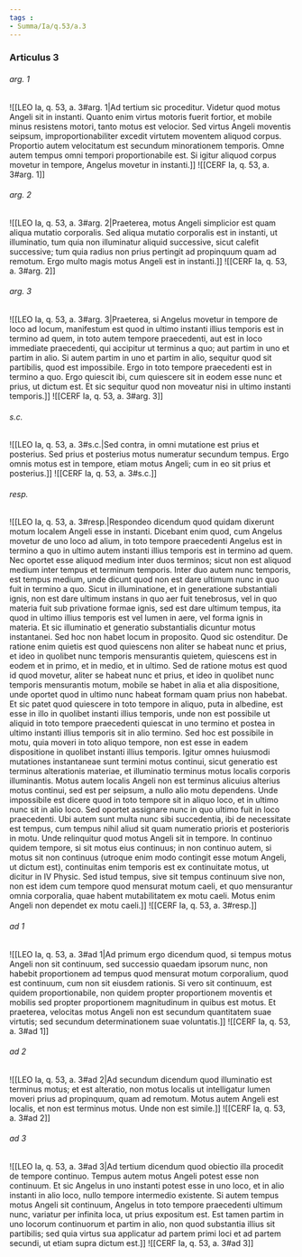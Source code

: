 ```yaml
---
tags : 
- Summa/Ia/q.53/a.3
---
```


### Articulus 3

###### arg. 1
![[LEO Ia, q. 53, a. 3#arg. 1|Ad tertium sic proceditur. Videtur quod motus Angeli sit in instanti. Quanto enim virtus motoris fuerit fortior, et mobile minus resistens motori, tanto motus est velocior. Sed virtus Angeli moventis seipsum, improportionabiliter excedit virtutem moventem aliquod corpus. Proportio autem velocitatum est secundum minorationem temporis. Omne autem tempus omni tempori proportionabile est. Si igitur aliquod corpus movetur in tempore, Angelus movetur in instanti.]]
![[CERF Ia, q. 53, a. 3#arg. 1]]

###### arg. 2
![[LEO Ia, q. 53, a. 3#arg. 2|Praeterea, motus Angeli simplicior est quam aliqua mutatio corporalis. Sed aliqua mutatio corporalis est in instanti, ut illuminatio, tum quia non illuminatur aliquid successive, sicut calefit successive; tum quia radius non prius pertingit ad propinquum quam ad remotum. Ergo multo magis motus Angeli est in instanti.]]
![[CERF Ia, q. 53, a. 3#arg. 2]]

###### arg. 3
![[LEO Ia, q. 53, a. 3#arg. 3|Praeterea, si Angelus movetur in tempore de loco ad locum, manifestum est quod in ultimo instanti illius temporis est in termino ad quem, in toto autem tempore praecedenti, aut est in loco immediate praecedenti, qui accipitur ut terminus a quo; aut partim in uno et partim in alio. Si autem partim in uno et partim in alio, sequitur quod sit partibilis, quod est impossibile. Ergo in toto tempore praecedenti est in termino a quo. Ergo quiescit ibi, cum quiescere sit in eodem esse nunc et prius, ut dictum est. Et sic sequitur quod non moveatur nisi in ultimo instanti temporis.]]
![[CERF Ia, q. 53, a. 3#arg. 3]]

###### s.c.
![[LEO Ia, q. 53, a. 3#s.c.|Sed contra, in omni mutatione est prius et posterius. Sed prius et posterius motus numeratur secundum tempus. Ergo omnis motus est in tempore, etiam motus Angeli; cum in eo sit prius et posterius.]]
![[CERF Ia, q. 53, a. 3#s.c.]]

###### resp.
![[LEO Ia, q. 53, a. 3#resp.|Respondeo dicendum quod quidam dixerunt motum localem Angeli esse in instanti. Dicebant enim quod, cum Angelus movetur de uno loco ad alium, in toto tempore praecedenti Angelus est in termino a quo in ultimo autem instanti illius temporis est in termino ad quem. Nec oportet esse aliquod medium inter duos terminos; sicut non est aliquod medium inter tempus et terminum temporis. Inter duo autem nunc temporis, est tempus medium, unde dicunt quod non est dare ultimum nunc in quo fuit in termino a quo. Sicut in illuminatione, et in generatione substantiali ignis, non est dare ultimum instans in quo aer fuit tenebrosus, vel in quo materia fuit sub privatione formae ignis, sed est dare ultimum tempus, ita quod in ultimo illius temporis est vel lumen in aere, vel forma ignis in materia. Et sic illuminatio et generatio substantialis dicuntur motus instantanei. Sed hoc non habet locum in proposito. Quod sic ostenditur. De ratione enim quietis est quod quiescens non aliter se habeat nunc et prius, et ideo in quolibet nunc temporis mensurantis quietem, quiescens est in eodem et in primo, et in medio, et in ultimo. Sed de ratione motus est quod id quod movetur, aliter se habeat nunc et prius, et ideo in quolibet nunc temporis mensurantis motum, mobile se habet in alia et alia dispositione, unde oportet quod in ultimo nunc habeat formam quam prius non habebat. Et sic patet quod quiescere in toto tempore in aliquo, puta in albedine, est esse in illo in quolibet instanti illius temporis, unde non est possibile ut aliquid in toto tempore praecedenti quiescat in uno termino et postea in ultimo instanti illius temporis sit in alio termino. Sed hoc est possibile in motu, quia moveri in toto aliquo tempore, non est esse in eadem dispositione in quolibet instanti illius temporis. Igitur omnes huiusmodi mutationes instantaneae sunt termini motus continui, sicut generatio est terminus alterationis materiae, et illuminatio terminus motus localis corporis illuminantis. Motus autem localis Angeli non est terminus alicuius alterius motus continui, sed est per seipsum, a nullo alio motu dependens. Unde impossibile est dicere quod in toto tempore sit in aliquo loco, et in ultimo nunc sit in alio loco. Sed oportet assignare nunc in quo ultimo fuit in loco praecedenti. Ubi autem sunt multa nunc sibi succedentia, ibi de necessitate est tempus, cum tempus nihil aliud sit quam numeratio prioris et posterioris in motu. Unde relinquitur quod motus Angeli sit in tempore. In continuo quidem tempore, si sit motus eius continuus; in non continuo autem, si motus sit non continuus (utroque enim modo contingit esse motum Angeli, ut dictum est), continuitas enim temporis est ex continuitate motus, ut dicitur in IV Physic. Sed istud tempus, sive sit tempus continuum sive non, non est idem cum tempore quod mensurat motum caeli, et quo mensurantur omnia corporalia, quae habent mutabilitatem ex motu caeli. Motus enim Angeli non dependet ex motu caeli.]]
![[CERF Ia, q. 53, a. 3#resp.]]

###### ad 1
![[LEO Ia, q. 53, a. 3#ad 1|Ad primum ergo dicendum quod, si tempus motus Angeli non sit continuum, sed successio quaedam ipsorum nunc, non habebit proportionem ad tempus quod mensurat motum corporalium, quod est continuum, cum non sit eiusdem rationis. Si vero sit continuum, est quidem proportionabile, non quidem propter proportionem moventis et mobilis sed propter proportionem magnitudinum in quibus est motus. Et praeterea, velocitas motus Angeli non est secundum quantitatem suae virtutis; sed secundum determinationem suae voluntatis.]]
![[CERF Ia, q. 53, a. 3#ad 1]]

###### ad 2
![[LEO Ia, q. 53, a. 3#ad 2|Ad secundum dicendum quod illuminatio est terminus motus; et est alteratio, non motus localis ut intelligatur lumen moveri prius ad propinquum, quam ad remotum. Motus autem Angeli est localis, et non est terminus motus. Unde non est simile.]]
![[CERF Ia, q. 53, a. 3#ad 2]]

###### ad 3
![[LEO Ia, q. 53, a. 3#ad 3|Ad tertium dicendum quod obiectio illa procedit de tempore continuo. Tempus autem motus Angeli potest esse non continuum. Et sic Angelus in uno instanti potest esse in uno loco, et in alio instanti in alio loco, nullo tempore intermedio existente. Si autem tempus motus Angeli sit continuum, Angelus in toto tempore praecedenti ultimum nunc, variatur per infinita loca, ut prius expositum est. Est tamen partim in uno locorum continuorum et partim in alio, non quod substantia illius sit partibilis; sed quia virtus sua applicatur ad partem primi loci et ad partem secundi, ut etiam supra dictum est.]]
![[CERF Ia, q. 53, a. 3#ad 3]]

